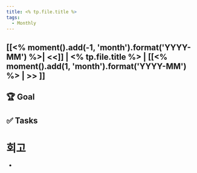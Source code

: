 ```yaml
---
title: <% tp.file.title %>
tags:
  - Monthly
---
```


## [[<% moment().add(-1, 'month').format('YYYY-MM') %>| <<]] | <% tp.file.title %> | [[<% moment().add(1, 'month').format('YYYY-MM') %> | >> ]]

## 🏆 Goal

## ✅ Tasks

# 회고
- 
